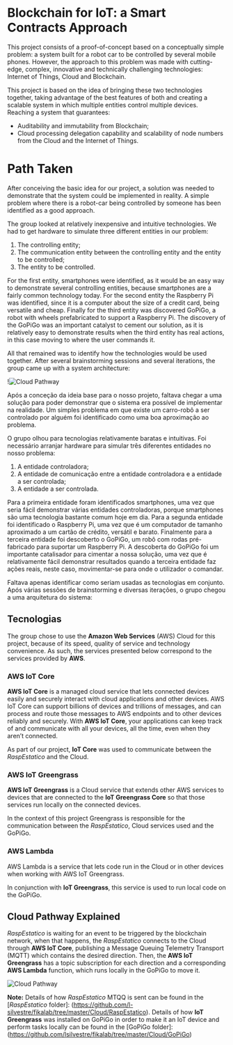 # Blockchain for IoT: a Smart Contracts Approach

This project consists of a proof-of-concept based on a conceptually simple problem: a system built for a robot car to be controlled by several mobile phones. However, the approach to this problem was made with cutting-edge, complex, innovative and technically challenging technologies: Internet of Things, Cloud and Blockchain.

This project is based on the idea of bringing these two technologies together, taking advantage of the best features of both and creating a scalable system in which multiple entities control multiple devices. Reaching a system that guarantees:
  * Auditability and immutability from Blockchain;
  * Cloud processing delegation capability and scalability of node numbers from the Cloud and the Internet of Things.

# Path Taken

After conceiving the basic idea for our project, a solution was needed to demonstrate that the system could be implemented in reality. A simple problem where there is a robot-car being controlled by someone has been identified as a good approach.

The group looked at relatively inexpensive and intuitive technologies. We had to get hardware to simulate three different entities in our problem:
  1. The controlling entity;
  2. The communication entity between the controlling entity and the entity to be controlled;
  3. The entity to be controlled.

For the first entity, smartphones were identified, as it would be an easy way to demonstrate several controlling entities, because smartphones are a fairly common technology today. For the second entity the Raspberry Pi was identified, since it is a computer about the size of a credit card, being versatile and cheap. Finally for the third entity was discovered GoPiGo, a robot with wheels prefabricated to support a Raspberry Pi. The discovery of the GoPiGo was an important catalyst to cement our solution, as it is relatively easy to demonstrate results when the third entity has real actions, in this case moving to where the user commands it.

All that remained was to identify how the technologies would be used together. After several brainstorming sessions and several iterations, the group came up with a system architecture:

!![Cloud Pathway](https://github.com/l-silvestre/fikalab/blob/master/Cloud/Images/image1.png)

Após a conceção da ideia base para o nosso projeto, faltava chegar a uma solução para poder demonstrar que o sistema era possível de implementar na realidade. Um simples problema em que existe um carro-robô a ser controlado por alguém foi identificado como uma boa aproximação ao problema.

O grupo olhou para tecnologias relativamente baratas e intuitivas. Foi necessário arranjar hardware para simular três diferentes entidades no nosso problema: 
  1. A entidade controladora;
  2. A entidade de comunicação entre a entidade controladora e a entidade a ser controlada;
  3. A entidade a ser controlada.

Para a primeira entidade foram identificados smartphones, uma vez que seria fácil demonstrar várias entidades controladoras, porque smartphones são uma tecnologia bastante comum hoje em dia. Para a segunda entidade foi identificado o Raspberry Pi, uma vez que é um computador de tamanho aproximado a um cartão de crédito, versátil e barato. Finalmente para a terceira entidade foi descoberto o GoPiGo, um robô com rodas pré-fabricado para suportar um Raspberry Pi. A descoberta do GoPiGo foi um importante catalisador para cimentar a nossa solução, uma vez que é relativamente fácil demonstrar resultados quando a terceira entidade faz ações reais, neste caso, movimentar-se para onde o utilizador o comandar.

Faltava apenas identificar como seriam usadas as tecnologias em conjunto. Após várias sessões de brainstorming e diversas iterações, o grupo chegou a uma arquitetura do sistema:

## Tecnologias

The group chose to use the **Amazon Web Services** (AWS) Cloud for this project, because of its speed, quality of service and technology convenience. As such, the services presented below correspond to the services provided by **AWS**.

### AWS IoT Core

**AWS IoT Core** is a managed cloud service that lets connected devices easily and securely interact with cloud applications and other devices. AWS IoT Core can support billions of devices and trillions of messages, and can process and route those messages to AWS endpoints and to other devices reliably and securely. With **AWS IoT Core**, your applications can keep track of and communicate with all your devices, all the time, even when they aren’t connected.

As part of our project, **IoT Core** was used to communicate between the *RaspEstatico* and the Cloud.

### AWS IoT Greengrass

**AWS IoT Greengrass** is a Cloud service that extends other AWS services to devices that are connected to the **IoT Greengrass Core** so that those services run locally on the connected devices.

In the context of this project Greengrass is responsible for the communication between the *RaspEstatico*, Cloud services used and the GoPiGo.

### AWS Lambda

AWS Lambda is a service that lets code run in the Cloud or in other devices when working with AWS IoT Greengrass.

In conjunction with **IoT Greengrass**, this service is used to run local code on the GoPiGo. 

## Cloud Pathway Explained

*RaspEstatico* is waiting for an event to be triggered by the blockchain network, when that happens, the *RaspEstatico* connects to the Cloud through **AWS IoT Core**, publishing a Message Queuing Telemetry Transport (MQTT) which contains the desired direction. Then, the **AWS IoT Greengrass** has a topic subscription for each direction and a corresponding **AWS Lambda** function, which runs locally in the GoPiGo to move it.

![Cloud Pathway](https://github.com/l-silvestre/fikalab/blob/master/Cloud/Images/image2.png)

**Note:** Details of how *RaspEstatico* MTQQ is sent can be found in the [*RaspEstatico* folder]: (https://github.com/l-silvestre/fikalab/tree/master/Cloud/RaspEstatico). Details of how **IoT Greengrass** was installed on GoPiGo in order to make it an IoT device and perform tasks locally can be found in the [GoPiGo folder]: (https://github.com/lsilvestre/fikalab/tree/master/Cloud/GoPiGo)
